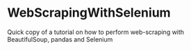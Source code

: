 # WebScrapingWithSelenium
Quick copy of a tutorial on how to perform web-scraping with BeautifulSoup, pandas and Selenium
